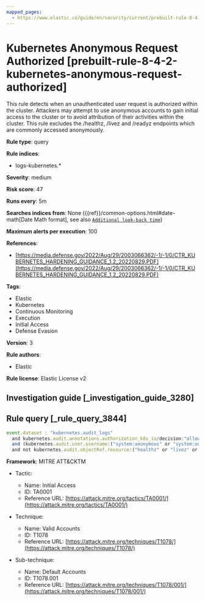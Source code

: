 ```yaml
---
mapped_pages:
  - https://www.elastic.co/guide/en/security/current/prebuilt-rule-8-4-2-kubernetes-anonymous-request-authorized.html
---
```


# Kubernetes Anonymous Request Authorized [prebuilt-rule-8-4-2-kubernetes-anonymous-request-authorized]

This rule detects when an unauthenticated user request is authorized within the cluster. Attackers may attempt to use anonymous accounts to gain initial access to the cluster or to avoid attribution of their activities within the cluster. This rule excludes the /healthz, /livez and /readyz endpoints which are commonly accessed anonymously.

**Rule type**: query

**Rule indices**:

* logs-kubernetes.*

**Severity**: medium

**Risk score**: 47

**Runs every**: 5m

**Searches indices from**: None ({{ref}}/common-options.html#date-math[Date Math format], see also [`Additional look-back time`](docs-content://solutions/security/detect-and-alert/create-detection-rule.md#rule-schedule))

**Maximum alerts per execution**: 100

**References**:

* [https://media.defense.gov/2022/Aug/29/2003066362/-1/-1/0/CTR_KUBERNETES_HARDENING_GUIDANCE_1.2_20220829.PDF](https://media.defense.gov/2022/Aug/29/2003066362/-1/-1/0/CTR_KUBERNETES_HARDENING_GUIDANCE_1.2_20220829.PDF)

**Tags**:

* Elastic
* Kubernetes
* Continuous Monitoring
* Execution
* Initial Access
* Defense Evasion

**Version**: 3

**Rule authors**:

* Elastic

**Rule license**: Elastic License v2

## Investigation guide [_investigation_guide_3280]



## Rule query [_rule_query_3844]

```js
event.dataset : "kubernetes.audit_logs"
  and kubernetes.audit.annotations.authorization_k8s_io/decision:"allow"
  and (kubernetes.audit.user.username:("system:anonymous" or "system:unauthenticated") or not kubernetes.audit.user.username:*)
  and not kubernetes.audit.objectRef.resource:("healthz" or "livez" or "readyz")
```

**Framework**: MITRE ATT&CKTM

* Tactic:

    * Name: Initial Access
    * ID: TA0001
    * Reference URL: [https://attack.mitre.org/tactics/TA0001/](https://attack.mitre.org/tactics/TA0001/)

* Technique:

    * Name: Valid Accounts
    * ID: T1078
    * Reference URL: [https://attack.mitre.org/techniques/T1078/](https://attack.mitre.org/techniques/T1078/)

* Sub-technique:

    * Name: Default Accounts
    * ID: T1078.001
    * Reference URL: [https://attack.mitre.org/techniques/T1078/001/](https://attack.mitre.org/techniques/T1078/001/)



